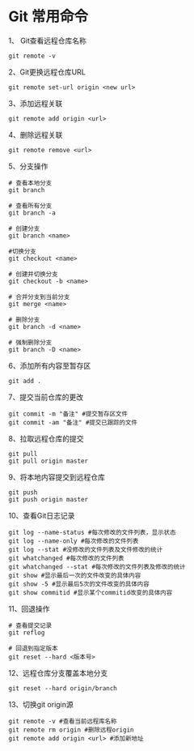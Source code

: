 # Git 常用命令

1、 Git查看远程仓库名称

```
git remote -v
```

2、Git更换远程仓库URL

```
git remote set-url origin <new url>
```

3、添加远程关联

```
git remote add origin <url>
```

4、删除远程关联

```
git remote remove <url>
```

5、分支操作

```
# 查看本地分支
git branch

# 查看所有分支
git branch -a

# 创建分支
git branch <name>

#切换分支
git checkout <name>

# 创建并切换分支
git checkout -b <name>

# 合并分支到当前分支
git merge <name>

# 删除分支
git branch -d <name>

# 强制删除分支
git branch -D <name>
```

6、添加所有内容至暂存区

```
git add .
```

7、提交当前仓库的更改

```
git commit -m "备注" #提交暂存区文件
git commit -am "备注" #提交已跟踪的文件
```

8、拉取远程仓库的提交

```
git pull
git pull origin master
```

9、将本地内容提交到远程仓库

```
git push
git push origin master
```

10、查看Git日志记录

```
git log --name-status #每次修改的文件列表，显示状态
git log --name-only #每次修改的文件列表
git log --stat #没修改的文件列表及文件修改的统计
git whatchanged #每次修改的文件列表
git whatchanged --stat #每次修改的文件列表及修改的统计
git show #显示最后一次的文件改变的具体内容
git show -5 #显示最后5次的文件改变的具体内容
git show commitid #显示某个commitid改变的具体内容
```

11、回退操作

```
# 查看提交记录
git reflog

# 回退到指定版本
git reset --hard <版本号>
```

12、远程仓库分支覆盖本地分支

```
git reset --hard origin/branch
```

13、切换git origin源

```
git remote -v #查看当前远程库名称
git remote rm origin #删除远程origin
git remote add origin <url> #添加新地址
```

